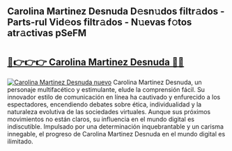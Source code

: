 ## Carolina Martinez Desnuda D𝚎sn𝚞dos filtr𝚊dos - Parts-ruI Vid𝚎os filtr𝚊dos - N𝚞evas f𝚘tos atr𝚊ctivas pSeFM

# <h2><a href="http://mbbbqj.tromn.icu/?c=Carolina+Martinez+Desnuda">🔗👉👉👉 Carolina Martinez Desnuda 🔗🔗</a></h2>

[![Carolina Martinez Desnuda nuevo](https://i.imgur.com/pEAQMta.gif)](http://mbbbqj.tromn.icu/?c=Carolina+Martinez+Desnuda)
Carolina Martinez Desnuda, un personaje multifacético y estimulante, elude la comprensión fácil. Su innovador estilo de comunicación en línea ha cautivado y enfurecido a los espectadores, encendiendo debates sobre ética, individualidad y la naturaleza evolutiva de las sociedades virtuales. Aunque sus próximos movimientos no están claros, su influencia en el mundo digital es indiscutible. Impulsado por una determinación inquebrantable y un carisma innegable, el progreso de Carolina Martinez Desnuda en el mundo digital es ilimitado.
